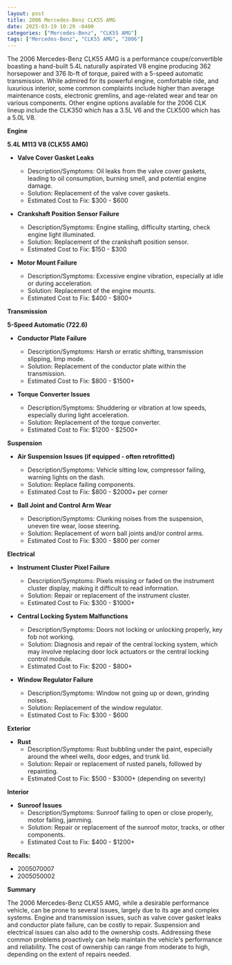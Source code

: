 ```yaml
---
layout: post
title: 2006 Mercedes-Benz CLK55 AMG
date: 2025-03-19 10:29 -0400
categories: ["Mercedes-Benz", "CLK55 AMG"]
tags: ["Mercedes-Benz", "CLK55 AMG", "2006"]
---
```

The 2006 Mercedes-Benz CLK55 AMG is a performance coupe/convertible boasting a hand-built 5.4L naturally aspirated V8 engine producing 362 horsepower and 376 lb-ft of torque, paired with a 5-speed automatic transmission. While admired for its powerful engine, comfortable ride, and luxurious interior, some common complaints include higher than average maintenance costs, electronic gremlins, and age-related wear and tear on various components. Other engine options available for the 2006 CLK lineup include the CLK350 which has a 3.5L V6 and the CLK500 which has a 5.0L V8.

**Engine**

**5.4L M113 V8 (CLK55 AMG)**

*   **Valve Cover Gasket Leaks**
    *   Description/Symptoms: Oil leaks from the valve cover gaskets, leading to oil consumption, burning smell, and potential engine damage.
    *   Solution: Replacement of the valve cover gaskets.
    *   Estimated Cost to Fix: $300 - $600

*   **Crankshaft Position Sensor Failure**
    *   Description/Symptoms: Engine stalling, difficulty starting, check engine light illuminated.
    *   Solution: Replacement of the crankshaft position sensor.
    *   Estimated Cost to Fix: $150 - $300

*   **Motor Mount Failure**
    *   Description/Symptoms: Excessive engine vibration, especially at idle or during acceleration.
    *   Solution: Replacement of the engine mounts.
    *   Estimated Cost to Fix: $400 - $800+

**Transmission**

**5-Speed Automatic (722.6)**

*   **Conductor Plate Failure**
    *   Description/Symptoms: Harsh or erratic shifting, transmission slipping, limp mode.
    *   Solution: Replacement of the conductor plate within the transmission.
    *   Estimated Cost to Fix: $800 - $1500+

*   **Torque Converter Issues**
    *   Description/Symptoms: Shuddering or vibration at low speeds, especially during light acceleration.
    *   Solution: Replacement of the torque converter.
    *   Estimated Cost to Fix: $1200 - $2500+

**Suspension**

*   **Air Suspension Issues (if equipped - often retrofitted)**
    *   Description/Symptoms: Vehicle sitting low, compressor failing, warning lights on the dash.
    *   Solution: Replace failing components.
    *   Estimated Cost to Fix: $800 - $2000+ per corner

*   **Ball Joint and Control Arm Wear**
    *   Description/Symptoms: Clunking noises from the suspension, uneven tire wear, loose steering.
    *   Solution: Replacement of worn ball joints and/or control arms.
    *   Estimated Cost to Fix: $300 - $800 per corner

**Electrical**

*   **Instrument Cluster Pixel Failure**
    *   Description/Symptoms: Pixels missing or faded on the instrument cluster display, making it difficult to read information.
    *   Solution: Repair or replacement of the instrument cluster.
    *   Estimated Cost to Fix: $300 - $1000+

*   **Central Locking System Malfunctions**
    *   Description/Symptoms: Doors not locking or unlocking properly, key fob not working.
    *   Solution: Diagnosis and repair of the central locking system, which may involve replacing door lock actuators or the central locking control module.
    *   Estimated Cost to Fix: $200 - $800+

*   **Window Regulator Failure**
    *   Description/Symptoms: Window not going up or down, grinding noises.
    *   Solution: Replacement of the window regulator.
    *   Estimated Cost to Fix: $300 - $600

**Exterior**

*   **Rust**
    *   Description/Symptoms: Rust bubbling under the paint, especially around the wheel wells, door edges, and trunk lid.
    *   Solution: Repair or replacement of rusted panels, followed by repainting.
    *   Estimated Cost to Fix: $500 - $3000+ (depending on severity)

**Interior**

*   **Sunroof Issues**
    *   Description/Symptoms: Sunroof failing to open or close properly, motor failing, jamming.
    *   Solution: Repair or replacement of the sunroof motor, tracks, or other components.
    *   Estimated Cost to Fix: $400 - $1200+

**Recalls:**
*   2005070007
*   2005050002

**Summary**

The 2006 Mercedes-Benz CLK55 AMG, while a desirable performance vehicle, can be prone to several issues, largely due to its age and complex systems. Engine and transmission issues, such as valve cover gasket leaks and conductor plate failure, can be costly to repair. Suspension and electrical issues can also add to the ownership costs. Addressing these common problems proactively can help maintain the vehicle's performance and reliability. The cost of ownership can range from moderate to high, depending on the extent of repairs needed.


